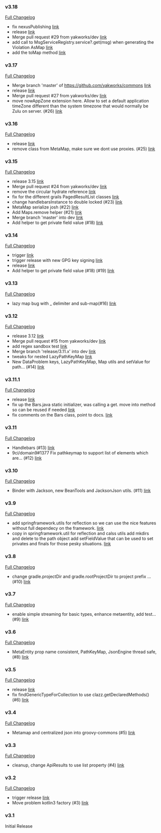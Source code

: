 ### v3.18

[Full Changelog](https://github.com/yakworks/commons/compare/v3.17...v3.18)
- fix nexusPublishing [link](https://github.com/yakworks/commons/commit/fe85d2c65526415829200f5aeeb203e6ade9961a)
- release [link](https://github.com/yakworks/commons/commit/dca8c8fd40a5464a2a50c3ef99b7e31e587ecee2)
- Merge pull request #29 from yakworks/dev [link](https://github.com/yakworks/commons/commit/83e15b079f4bba675efc1444b7720e301a2deaeb)
- add call to MsgServiceRegistry.service?.get(msg) when generating the Violation AsMap [link](https://github.com/yakworks/commons/commit/37dfb0e6fe09c0778a04e6eed7abc2eef6bad377)
- add the toMap method [link](https://github.com/yakworks/commons/commit/4fb490fded986a4abeb2130b5c32da68ef69f0c2)

### v3.17

[Full Changelog](https://github.com/yakworks/commons/compare/v3.16...v3.17)
- Merge branch 'master' of https://github.com/yakworks/commons [link](https://github.com/yakworks/commons/commit/b2a395236dc8ad7a8d4bee08d0cad3b7229f7436)
- release [link](https://github.com/yakworks/commons/commit/6755f2a7233dd95d11d932f2658ae0bf2095ff05)
- Merge pull request #27 from yakworks/dev [link](https://github.com/yakworks/commons/commit/2d0f47250f2cec9a960447c65e575d8148118e37)
- move nowAppZone extension here. Allow to set a default application timeZone different than the system timezone that would normally be Zulu on server. (#26) [link](https://github.com/yakworks/commons/commit/8d0d6a2c52a2cff9345b514cf475bac1a7e5b7c7)

### v3.16

[Full Changelog](https://github.com/yakworks/commons/compare/v3.15...v3.16)
- release [link](https://github.com/yakworks/commons/commit/ee7120b2292d6715a61a38ed68e618d5b660e158)
- remove class from MetaMap, make sure we dont use proxies. (#25) [link](https://github.com/yakworks/commons/commit/0c111d41c4eb9faa45194929a532b45e4332ddd5)

### v3.15

[Full Changelog](https://github.com/yakworks/commons/compare/v3.14...v3.15)
- release 3.15 [link](https://github.com/yakworks/commons/commit/a240626fc716a0075f522429ea251c2523e0f6a0)
- Merge pull request #24 from yakworks/dev [link](https://github.com/yakworks/commons/commit/cd2e0efcfe2727fee05d9970a879744f5892915c)
- remove the circular hydrate reference [link](https://github.com/yakworks/commons/commit/9c48b85f931e97738658324dd29892bcfc8e99dd)
- fix for the different grails PagedResultList classes [link](https://github.com/yakworks/commons/commit/d79951bbaa20c963ad17921ece34ff51bbd6f243)
- change handlebarsInstance to double locked (#23) [link](https://github.com/yakworks/commons/commit/4fd6d8cb5596c5d197f4a60ac1e5b7ff189d2148)
- MetaMap serialize josh (#22) [link](https://github.com/yakworks/commons/commit/3d7e75945930a2afaafa626a6d5283d97e5cd2a8)
- Add Maps.remove helper (#21) [link](https://github.com/yakworks/commons/commit/8e03df37d114b5eaf138e438ce89329b115063ec)
- Merge branch 'master' into dev [link](https://github.com/yakworks/commons/commit/724507f5c3fc81bfd65304d5d0c710035e873fe3)
- Add helper to get private field value (#18) [link](https://github.com/yakworks/commons/commit/47992dfe3aea270c8cfa8478ed510dbea9bf9bf1)

### v3.14

[Full Changelog](https://github.com/yakworks/commons/compare/v3.13...v3.14)
- trigger [link](https://github.com/yakworks/commons/commit/d0a32417f71e3f5b7ee53f98d4e405af642b8ba1)
- trigger release with new GPG key signing [link](https://github.com/yakworks/commons/commit/5d8c29c91e1659058e8f3904750ddd8f53484148)
- release [link](https://github.com/yakworks/commons/commit/c21257ed94f15da576f67112d27c1df20b98efae)
- Add helper to get private field value (#18) (#19) [link](https://github.com/yakworks/commons/commit/557f6d4ff443bdad0678b69b29f92f73f4f5a70a)

### v3.13

[Full Changelog](https://github.com/yakworks/commons/compare/v3.12...v3.13)
- lazy map bug with _ delimiter and sub-map(#16) [link](https://github.com/yakworks/commons/commit/07caa9a317e0069f59c1ff978c6259e1afad5ab4)

### v3.12

[Full Changelog](https://github.com/yakworks/commons/compare/v3.11.1...v3.12)
- release 3.12 [link](https://github.com/yakworks/commons/commit/fc5145f58310a9ecfdac32e5dcc0ccaccb63ed98)
- Merge pull request #15 from yakworks/dev [link](https://github.com/yakworks/commons/commit/86c78676dacfc9693e4a4af1487dd66b67d3b7b2)
- add regex sandbox test [link](https://github.com/yakworks/commons/commit/46e9d5459d66fe536c74de9fc48fcba19e37b41e)
- Merge branch 'release/3.11.x' into dev [link](https://github.com/yakworks/commons/commit/38a67f04e4b5b88be5a48a389302948c99fa253a)
- tweaks for nested LazyPathKeyMap [link](https://github.com/yakworks/commons/commit/c7f890bb51fcd3268596d045d25fdfcc2b513601)
- New DataProblem keys, LazyPathKeyMap, Map utils and setValue for path… (#14) [link](https://github.com/yakworks/commons/commit/e3976549c46e254e0406353854590316ca572a08)

### v3.11.1

[Full Changelog](https://github.com/yakworks/commons/compare/v3.11...v3.11.1)
- release [link](https://github.com/yakworks/commons/commit/3e51b53112861f01fe25b1275b37d3d5e99da8f0)
- fix up the Bars.java static initializer, was calling a get. move into method so can be reused if needed [link](https://github.com/yakworks/commons/commit/52e2cf6a4ca7a72691a67b5f42a38af76c910df6)
- fix comments on the Bars class, point to docs. [link](https://github.com/yakworks/commons/commit/9f595091b00e44c8a8e669cd8a4f2f1039124731)

### v3.11

[Full Changelog](https://github.com/yakworks/commons/compare/v3.10...v3.11)
- Handlebars (#13) [link](https://github.com/yakworks/commons/commit/8a4e14783b4dc37f0313703e20751e1257e77452)
- 9ci/domain9#1377 Fix pathkeymap to support list of elements which are… (#12) [link](https://github.com/yakworks/commons/commit/dbbe14a36efd9cd77115ed6dbc890c319825025a)

### v3.10

[Full Changelog](https://github.com/yakworks/commons/compare/v3.9...v3.10)
- Binder with Jackson, new BeanTools and JacksonJson utils.  (#11) [link](https://github.com/yakworks/commons/commit/ef64861e660c155e6a771e52467ac67f61d6da2f)

### v3.9

[Full Changelog](https://github.com/yakworks/commons/compare/v3.8...v3.9)
- add springframework.utils for reflection so we can use the nice features without full dependecy on the framework. [link](https://github.com/yakworks/commons/commit/c665cad14778515edd79a4f47af514b9612dde43)
- copy in springframework.util for reflection and calss utils add mkdirs and delete to the path object add setFieldValue that can be used to set privates and finals for those pesky situations. [link](https://github.com/yakworks/commons/commit/9f362b2172ae2bab1d9e68a249e7e6683017d48e)

### v3.8

[Full Changelog](https://github.com/yakworks/commons/compare/v3.7...v3.8)
- change gradle.projectDir and gradle.rootProjectDir to project prefix … (#10) [link](https://github.com/yakworks/commons/commit/7823b02f84dc7b1126c0d4c171c9b1cc10f0e931)

### v3.7

[Full Changelog](https://github.com/yakworks/commons/compare/v3.6...v3.7)
- enable simple streaming for basic types, enhance metaentity, add test… (#9) [link](https://github.com/yakworks/commons/commit/6b6dc0284d1eb277eb0a8d74a8d656867b12337f)

### v3.6

[Full Changelog](https://github.com/yakworks/commons/compare/v3.5...v3.6)
- MetaEntity prop name consistent,  PathKeyMap, JsonEngine thread safe, (#8) [link](https://github.com/yakworks/commons/commit/1a49b765ede5a3769249c16518686e970bc3ee3f)

### v3.5

[Full Changelog](https://github.com/yakworks/commons/compare/v3.4...v3.5)
- release [link](https://github.com/yakworks/commons/commit/e3d10afba2a6c04a30bcf1b37ffeeb982e0d3454)
- fix findGenericTypeForCollection to use clazz.getDeclaredMethods() (#6) [link](https://github.com/yakworks/commons/commit/4c806c5c0187f838062176a65e7d4db2e3887bce)

### v3.4

[Full Changelog](https://github.com/yakworks/commons/compare/v3.3...v3.4)
- Metamap and centralized json into groovy-commons (#5) [link](https://github.com/yakworks/commons/commit/d6a5e92dca4a4d96f8310fc03366504d71fd20dc)

### v3.3

[Full Changelog](https://github.com/yakworks/commons/compare/v3.2...v3.3)
- cleanup, change ApiResults to use list property (#4) [link](https://github.com/yakworks/commons/commit/e1ad2fc43b4b86f409b565adb55751c7a5d1bb89)

### v3.2

[Full Changelog](https://github.com/yakworks/commons/compare/v3.1...v3.2)
- trigger release [link](https://github.com/yakworks/commons/commit/632d808643fb220a2f4e8e38a2d002e78cda0fd3)
- Move problem kotlin3 factory (#3) [link](https://github.com/yakworks/commons/commit/59910d3bbd7e46055e22090cb52ecd00fe272296)

### v3.1

Initial Release
